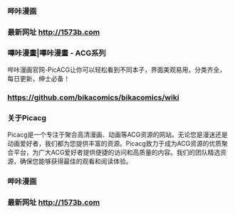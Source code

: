 ### 哔咔漫画
### 最新网址 http://1573b.com
### 
### 嗶咔漫畫|嗶咔漫畫 - ACG系列
哔咔漫画官网-PicACG让你可以轻松看到不同本子，界面美观易用，分类齐全，每日更新，绅士必备！
### https://github.com/bikacomics/bikacomics/wiki
### 关于Picacg
Picacg是一个专注于聚合高清漫画、动画等ACG资源的网站。无论您是漫迷还是动画爱好者，我们都为您提供丰富的资源。Picacg致力于成为ACG资源的优质聚合平台，为广大ACG爱好者提供便捷的访问和高质量的内容。我们的团队精选资源，确保您能够获得最佳的观看和阅读体验。
### 
### 哔咔漫画
### 最新网址 http://1573b.com
